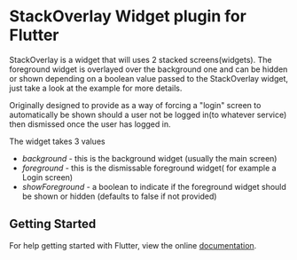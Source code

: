 # StackOverlay Widget plugin for Flutter

StackOverlay is a widget that will uses 2 stacked screens(widgets). The foreground widget is overlayed over the background one and can be hidden or shown depending on a boolean value passed to the StackOverlay widget, just take a look at the example for more details.

Originally designed to provide as a way of forcing a "login" screen to automatically be shown should a user not be logged in(to whatever service) then dismissed once the user has logged in.

The widget takes 3 values

- *background*  - this is the background widget (usually the main screen)
- *foreground*  - this is the dismissable foreground widget( for example a Login screen)
- *showForeground* - a boolean to indicate if the foreground widget should be shown or hidden (defaults to false if not provided)



## Getting Started

For help getting started with Flutter, view the online [documentation](https://flutter.io/).
